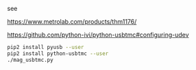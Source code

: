 see

https://www.metrolab.com/products/thm1176/

https://github.com/python-ivi/python-usbtmc#configuring-udev

```bash
pip2 install pyusb --user
pip2 install python-usbtmc --user
./mag_usbtmc.py
```
